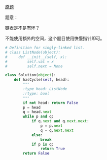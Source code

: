 [原题](https://leetcode.com/problems/linked-list-cycle/)

题意：

链表是不是有环？

不能使用额外的空间，这个题目使用快慢指针即可。

```Python
# Definition for singly-linked list.
# class ListNode(object):
#     def __init__(self, x):
#         self.val = x
#         self.next = None

class Solution(object):
    def hasCycle(self, head):
        """
        :type head: ListNode
        :rtype: bool
        """
        if not head: return False
        p = head
        q = head.next
        while p and q:
            if q.next and q.next.next:
                p = p.next
                q = q.next.next
            else:
                break
            if p is q:
                return True
        return False
```

